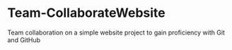 # Team-CollaborateWebsite
Team collaboration on a simple website project to gain proficiency with Git and GitHub
